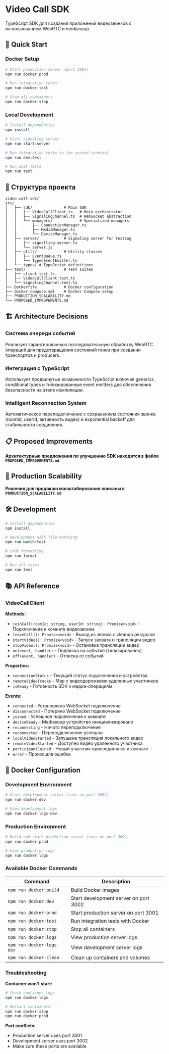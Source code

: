 # Video Call SDK

TypeScript SDK для создания приложений видеозвонков с использованием WebRTC и mediasoup.

## 🚀 Quick Start

### Docker Setup

```bash
# Start production server (port 3001)
npm run docker:prod

# Run integration tests
npm run docker:test

# Stop all containers
npm run docker:stop
```

### Local Development

```bash
# Install dependencies
npm install

# Start signaling server
npm run start:server

# Run integration tests in the second terminal
npm run dev:test

# Run unit tests 
npm run test

```

## 📁 Структура проекта

```
video-call-sdk/
src/
│   ├── sdk/              # Main SDK
│   │   ├── VideoCallClient.ts   # Main orchestrator
│   │   ├── SignalingChannel.ts  # WebSocket abstraction
│   │   └── managers/            # Specialized managers
│   │       ├── ConnectionManager.ts
│   │       ├── MediaManager.ts
│   │       └── DeviceManager.ts
│   ├── server/           # Signaling server for testing
│   │   ├── signalling-server.ts
│   │   └── server.js
│   ├── utils/            # Utility classes
│   │   ├── EventQueue.ts
│   │   └── TypedEventEmitter.ts
│   └── types/ # TypeScript definitions
├── test/                 # Test suites
│   ├── client-test.ts
│   ├── VideoCallClient.test.ts
│   └── SignalingChannel.test.ts
├── Dockerfile            # Docker configuration
├── docker-compose.yml    # Docker Compose setup
├── PRODUCTION_SCALABILITY.md  
└── PROPOSED_IMPROVEMENTS.md  
```

## 🏗️ Architecture Decisions

### Система очереди событий

Реализует гарантированную последовательную обработку WebRTC операций для предотвращения состояний гонки при создании транспортов и producers.

### Интеграция с TypeScript

Использует продвинутые возможности TypeScript включая generics, conditional types и типизированные event emitters для обеспечения безопасности на этапе компиляции.

### Intelligent Reconnection System

Автоматическое переподключение с сохранением состояния звонка (roomId, userId, активность видео) и exponential backoff для стабильности соединения.

## 📋 Proposed Improvements

**Архитектурные предложения по улучшению SDK находятся в файле `PROPOSED_IMPROVEMENTS.md`**

## 🚀 Production Scalability

**Решения для продакшн масштабирования описаны в `PRODUCTION_SCALABILITY.md`**

## 🛠️ Development

```bash
# Install dependencies
npm install

# Development with file watching
npm run watch:test

# Code formatting
npm run format

# Run all tests
npm run test
```

## 📚 API Reference

### VideoCallClient

**Methods:**

- `joinCall(roomId: string, userId: string): Promise<void>` - Подключение к комнате видеозвонка
- `leaveCall(): Promise<void>` - Выход из звонка с cleanup ресурсов
- `startVideo(): Promise<void>` - Запуск захвата и трансляции видео
- `stopVideo(): Promise<void>` - Остановка трансляции видео
- `on(event, handler)` - Подписка на события (типизированно)
- `off(event, handler)` - Отписка от событий

**Properties:**

- `connectionStatus` - Текущий статус подключения и устройства
- `remoteVideoTracks` - Map с видеодорожками удаленных участников
- `isReady` - Готовность SDK к медиа-операциям

**Events:**

- `connected` - Установлено WebSocket подключение
- `disconnected` - Потеряно WebSocket подключение
- `joined` - Успешное подключение к комнате
- `deviceReady` - Mediasoup устройство инициализировано
- `reconnecting` - Начато переподключение
- `reconnected` - Переподключение успешно
- `localVideoStarted` - Запущена трансляция локального видео
- `remoteVideoStarted` - Доступно видео удаленного участника
- `participantJoined` - Новый участник присоединился к комнате
- `error` - Произошла ошибка

## 🐳 Docker Configuration

### Development Environment

```bash
# Start development server (runs on port 3002)
npm run docker:dev

# View development logs
npm run docker:logs-dev
```

### Production Environment

```bash
# Build and start production server (runs on port 3001)
npm run docker:prod

# View production logs
npm run docker:logs
```

### Available Docker Commands

| Command | Description |
|---------|-------------|
| `npm run docker:build` | Build Docker images |
| `npm run docker:dev` | Start development server on port 3002 |
| `npm run docker:prod` | Start production server on port 3001 |
| `npm run docker:test` | Run integration tests with Docker |
| `npm run docker:stop` | Stop all containers |
| `npm run docker:logs` | View production server logs |
| `npm run docker:logs-dev` | View development server logs |
| `npm run docker:clean` | Clean up containers and volumes |

### Troubleshooting

**Container won't start:**
```bash
# Check container logs
npm run docker:logs

# Restart containers
npm run docker:stop
npm run docker:prod
```

**Port conflicts:**
- Production server uses port 3001
- Development server uses port 3002
- Make sure these ports are available
